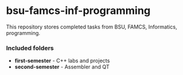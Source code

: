 # bsu-famcs-inf-programming
This repository stores completed tasks from BSU, FAMCS, Informatics, programming.

### Included folders
 - **first-semester** - C++ labs and projects
 - **second-semester** - Assembler and QT
